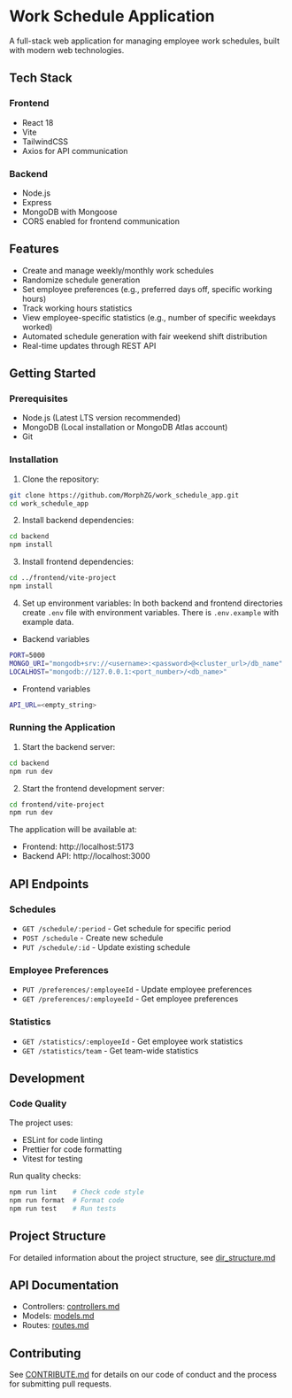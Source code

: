 # Work Schedule Application

A full-stack web application for managing employee work schedules, built with modern web technologies.

## Tech Stack

### Frontend
- React 18
- Vite
- TailwindCSS
- Axios for API communication

### Backend
- Node.js
- Express
- MongoDB with Mongoose
- CORS enabled for frontend communication

## Features

- Create and manage weekly/monthly work schedules
- Randomize schedule generation
- Set employee preferences (e.g., preferred days off, specific working hours)
- Track working hours statistics
- View employee-specific statistics (e.g., number of specific weekdays worked)
- Automated schedule generation with fair weekend shift distribution
- Real-time updates through REST API

## Getting Started

### Prerequisites
- Node.js (Latest LTS version recommended)
- MongoDB (Local installation or MongoDB Atlas account)
- Git

### Installation

1. Clone the repository:
```bash
git clone https://github.com/MorphZG/work_schedule_app.git
cd work_schedule_app
```

2. Install backend dependencies:
```bash
cd backend
npm install
```

3. Install frontend dependencies:
```bash
cd ../frontend/vite-project
npm install
```

4. Set up environment variables:
In both backend and frontend directories create `.env` file with environment variables. There is `.env.example` with example data.

  - Backend variables

```bash
PORT=5000
MONGO_URI="mongodb+srv://<username>:<password>@<cluster_url>/db_name"
LOCALHOST="mongodb://127.0.0.1:<port_number>/<db_name>"
```

  - Frontend variables

```bash
API_URL=<empty_string>
```

### Running the Application

1. Start the backend server:
```bash
cd backend
npm run dev
```

2. Start the frontend development server:
```bash
cd frontend/vite-project
npm run dev
```

The application will be available at:
- Frontend: http://localhost:5173
- Backend API: http://localhost:3000

## API Endpoints

### Schedules
- `GET /schedule/:period` - Get schedule for specific period
- `POST /schedule` - Create new schedule
- `PUT /schedule/:id` - Update existing schedule

### Employee Preferences
- `PUT /preferences/:employeeId` - Update employee preferences
- `GET /preferences/:employeeId` - Get employee preferences

### Statistics
- `GET /statistics/:employeeId` - Get employee work statistics
- `GET /statistics/team` - Get team-wide statistics

## Development

### Code Quality
The project uses:
- ESLint for code linting
- Prettier for code formatting
- Vitest for testing

Run quality checks:
```bash
npm run lint    # Check code style
npm run format  # Format code
npm run test    # Run tests
```

## Project Structure
For detailed information about the project structure, see [dir_structure.md](./dir_structure.md)

## API Documentation
- Controllers: [controllers.md](./controllers.md)
- Models: [models.md](./models.md)
- Routes: [routes.md](./routes.md)

## Contributing

See [CONTRIBUTE.md](./contribute.md) for details on our code of conduct and the process for submitting pull requests.